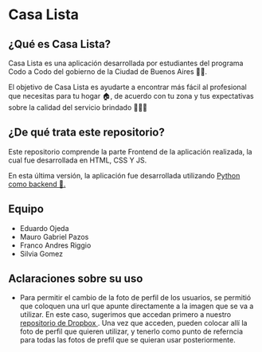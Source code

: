 # Casa Lista
## ¿Qué es Casa Lista?
Casa Lista es una aplicación desarrollada por estudiantes del programa Codo a Codo del gobierno de la Ciudad de Buenos Aires 🧑‍💻.

El objetivo de Casa Lista es ayudarte a encontrar más fácil al profesional que necesitas para tu hogar 🏠, de acuerdo con tu zona y tus expectativas sobre la calidad del servicio brindado 👩‍🏭👷

## ¿De qué trata este repositorio?
Este repositorio comprende la parte Frontend de la aplicación realizada, la cual fue desarrollada en HTML, CSS Y JS.

En esta última versión, la aplicación fue desarrollada utilizando <a href="https://github.com/FraanBat/CasaListaCaC_Backend" rel="nofollow noreferrer">Python como backend 🐍.</a>

## Equipo
- Eduardo Ojeda
- Mauro Gabriel Pazos
- Franco Andres Riggio
- Silvia Gomez

## Aclaraciones sobre su uso
- Para permitir el cambio de la foto de perfil de los usuarios, se permitió que coloquen una url que apunte directamente a la imagen que se va a utilizar. En este caso, sugerimos que accedan primero a nuestro <a href="https://www.dropbox.com/scl/fo/foyquqr90jddxdxp3scmy/ABfXVnWxGuwZsDPt4CITkSA?rlkey=p52vsxmt26d2lg0ib593gzei9&st=0mw65y2j&dl=0" rel="nofollow noreferrer"> repositorio de Dropbox </a>. Una vez que acceden, pueden colocar allí la foto de perfil que quieren utilizar, y tenerlo como punto de referncia para todas las fotos de prefil que se quieran usar posteriormente.